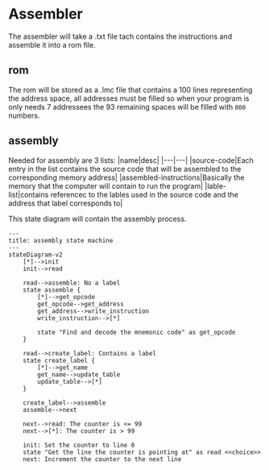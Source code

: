 # Assembler
The assembler will take a .txt file tach contains the instructions and assemble it into a rom file.

## rom
The rom will be stored as a .lmc file that contains a 100 lines representing the address space, all addresses must be filled so when your program is only needs 7 addressees the 93 remaining spaces will be filled with `000` numbers.

## assembly
Needed for assembly are 3 lists:
|name|desc|
|---|---|
|source-code|Each entry in the list contains the source code that will be assembled to the corresponding memory address|
|assembled-instructions|Basically the memory that the computer will contain to run the program|
|lable-list|contains referencec to the lables used in the source code and the address that label corresponds to|

This state diagram will contain the assembly process.
```mermaid
---
title: assembly state machine
---
stateDiagram-v2
    [*]-->init
    init-->read

    read-->assemble: No a label
    state assemble {
        [*]-->get_opcode
        get_opcode-->get_address
        get_address-->write_instruction
        write_instruction-->[*]

        state "Find and decode the mnemonic code" as get_opcode
    }

    read-->create_label: Contains a label
    state create_label {
        [*]-->get_name
        get_name-->update_table
        update_table-->[*]
    }

    create_label-->assemble
    assemble-->next
    
    next-->read: The counter is <= 99
    next-->[*]: The counter is > 99

    init: Set the counter to line 0
    state "Get the line the counter is pointing at" as read <<choice>>
    next: Increment the counter to the next line

```